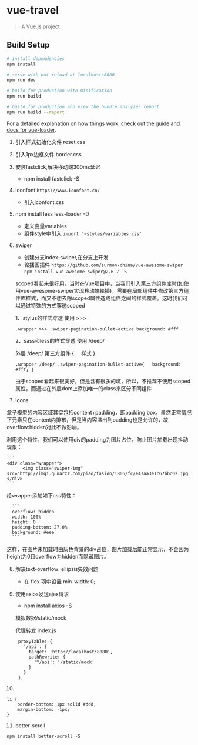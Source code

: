# vue-travel

> A Vue.js project

## Build Setup

``` bash
# install dependencies
npm install

# serve with hot reload at localhost:8080
npm run dev

# build for production with minification
npm run build

# build for production and view the bundle analyzer report
npm run build --report
```

For a detailed explanation on how things work, check out the [guide](http://vuejs-templates.github.io/webpack/) and [docs for vue-loader](http://vuejs.github.io/vue-loader).

1. 引入样式初始化文件 reset.css

2. 引入1px边框文件 border.css

3. 安装fastclick,解决移动端300ms延迟  
   - npm install fastclick -S
  
4. iconfont `https://www.iconfont.cn/`
   - 引入iconfont.css

5. npm install less less-loader -D
   - 定义变量variables
   - 组件style中引入 `import '~styles/variables.css'`

6. swiper
   - 创建分支index-swiper,在分支上开发
   - 轮播图插件 `https://github.com/surmon-china/vue-awesome-swiper`
    `npm install vue-awesome-swiper@2.6.7 -S`
    
    scoped看起来很好用，当时在Vue项目中，当我们引入第三方组件库时(如使用vue-awesome-swiper实现移动端轮播)，需要在局部组件中修改第三方组件库样式，而又不想去除scoped属性造成组件之间的样式覆盖。这时我们可以通过特殊的方式穿透scoped
    
    1、stylus的样式穿透 使用 >>>
       
    `.wrapper >>> .swiper-pagination-bullet-active
     background: #fff`
     
    2、sass和less的样式穿透 使用 /deep/
    
    外层 /deep/ 第三方组件 {
        样式
    }
    
    `.wrapper /deep/ .swiper-pagination-bullet-active{
      background: #fff;
    }`
    
    由于scoped看起来很美好，但是含有很多的坑，所以，不推荐不使用scoped属性，而通过在外层dom上添加唯一的class来区分不同组件
    
7. icons
  
  盒子模型的内容区域其实包括content+padding，即padding box，虽然正常情况下元素只在content内排布，但是当内容溢出到padding也是允许的，故overflow:hidden对此不做影响。
  
  利用这个特性，我们可以使用div的padding为图片占位，防止图片加载出现抖动现象：
  
    ```
    <div class="wrapper">
          <img class="swiper-img" src="http://img1.qunarzz.com/piao/fusion/1806/fc/e47aa3e1c67bbc02.jpg_750x200_0f3eecf8.jpg"/>
    </div>
    ```
  给wrapper添加如下css特性：
  
      ```
      overflow: hidden
      width: 100%
      height: 0
      padding-bottom: 27.0%
      background: #eee
      ```
  这样，在图片未加载时由灰色背景的div占位，图片加载后能正常显示，不会因为height为0且overflow为hidden而隐藏图片。

  
8. 解决text-overflow: ellipsis失效问题
   - 在 flex 项中设置 min-width: 0;

9. 使用axios发送ajax请求
   - npm install axios -S
   
   模拟数据/static/mock
   
   代理转发 index.js
   ```
    proxyTable: {
      '/api': {
        target: 'http://localhost:8080',
        pathRewrite: {
          '^/api': '/static/mock'
        }
      }
    },
    ```

10. 
  ```
  li {
      border-bottom: 1px solid #ddd;
      margin-bottom: -1px;
  }
  ```

11. better-scroll

`npm install better-scroll -S`

